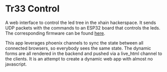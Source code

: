 # Tr33 Control

A web interface to control the led tree in the xhain hackerspace. It sends UDP packets with the commands to an ESP32 board that controls the leds. The corresponding firmware can be found [here](https://github.com/xHain-hackspace/tr33).

This app leverages phoenix channels to sync the state between all connected browsers, so everybody sees the same state. The dynamic forms are all rendered in the backend and pushed via a live_html channel to the clients. It is an attempt to create a dynamic web app with almost no javascript.

